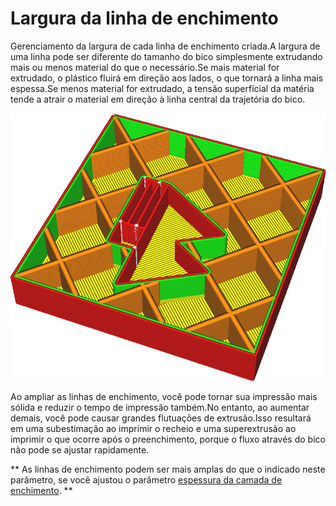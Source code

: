 Largura da linha de enchimento
====
Gerenciamento da largura de cada linha de enchimento criada.A largura de uma linha pode ser diferente do tamanho do bico simplesmente extrudando mais ou menos material do que o necessário.Se mais material for extrudado, o plástico fluirá em direção aos lados, o que tornará a linha mais espessa.Se menos material for extrudado, a tensão superficial da matéria tende a atrair o material em direção à linha central da trajetória do bico.

![As linhas de enchimento são muito mais largas que as demais](../../../articles/images/infill_line_width.png)

Ao ampliar as linhas de enchimento, você pode tornar sua impressão mais sólida e reduzir o tempo de impressão também.No entanto, ao aumentar demais, você pode causar grandes flutuações de extrusão.Isso resultará em uma subestimação ao imprimir o recheio e uma superextrusão ao imprimir o que ocorre após o preenchimento, porque o fluxo através do bico não pode se ajustar rapidamente.

** As linhas de enchimento podem ser mais amplas do que o indicado neste parâmetro, se você ajustou o parâmetro [espessura da camada de enchimento](../preléx_sparse_thickness.md). **